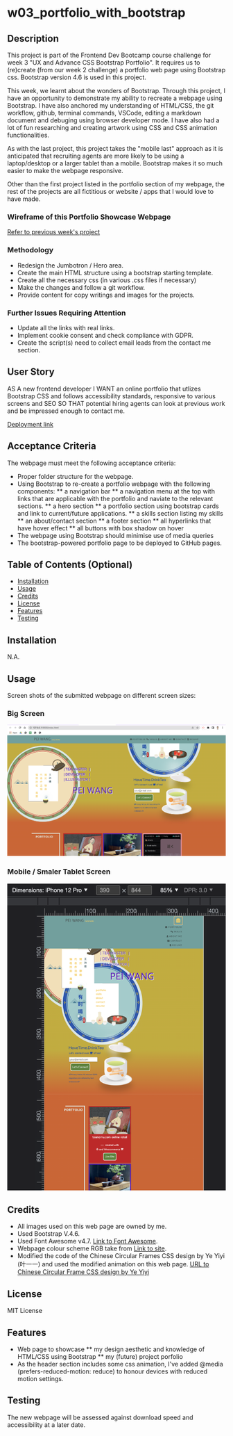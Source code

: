 # w03_portfolio_with_bootstrap


## Description

This project is part of the Frontend Dev Bootcamp course challenge for week 3 "UX and Advance CSS Bootstrap Portfolio". It requires us to (re)create (from our week 2 challenge) a portfolio web page using Bootstrap css. Bootstrap version 4.6 is used in this project.

This week, we learnt about the wonders of Bootstrap. Through this project, I have an opportunity to demonstrate my ability to recreate a webpage using Bootstrap. I have also anchored my understanding of HTML/CSS, the git workflow, github, terminal commands, VSCode, editing a markdown document and debuging using browser developer mode. I have also had a lot of fun researching and creating artwork using CSS and CSS animation functionalities. 

As with the last project, this project takes the "mobile last" approach as it is anticipated that recruiting agents are more likely to be using a laptop/desktop or a larger tablet than a mobile. Bootstrap makes it so much easier to make the webpage responsive.

Other than the first project listed in the portfolio section of my webpage, the rest of the projects are all fictitious or website / apps that I would love to have made. 


### Wireframe of this Portfolio Showcase Webpage

[Refer to previous week's project](https://github.com/HaveTimeDrinkTea/w02_challenge_portfolio_showcase)



### Methodology

* Redesign the Jumbotron / Hero area.
* Create the main HTML structure using a bootstrap starting template.
* Create all the necessary css (in various .css files if necessary)
* Make the changes and follow a git workflow.
* Provide content for copy writings and images for the projects.



### Further Issues Requiring Attention

* Update all the links with real links.
* Implement cookie consent and check compliance with GDPR.
* Create the script(s) need to collect email leads from the contact me section.



## User Story

AS A new frontend developer
I WANT an online portfolio that utlizes Bootstrap CSS and follows accessibility standards, responsive to various screens and SEO
SO THAT potential hiring agents can look at previous work and be impressed enough to contact me.

[Deployment link](https://havetimedrinktea.github.io/w03_portfolio_with_bootstrap/)


## Acceptance Criteria

The webpage must meet the following acceptance criteria:

* Proper folder structure for the webpage.
* Using Bootstrap to re-create a portfolio webpage with the following components:
  ** a navigation bar
  ** a navigation menu at the top with links that are applicable with the portfolio and naviate to the relevant sections.
  ** a hero section
  ** a portfolio section using bootstrap cards and link to current/future applications.
  ** a skills section listing my skills
  ** an about/contact section
  ** a footer section
  ** all hyperlinks that have hover effect 
  ** all buttons with box shadow on hover
* The webpage using Bootstrap should minimise use of media queries
* The bootstrap-powered portfolio page to be deployed to GitHub pages.



## Table of Contents (Optional)

* [Installation](#installation)
* [Usage](#usage)
* [Credits](#credits)
* [License](#license)
* [Features](#features)
* [Testing](#testing)


## Installation

N.A.


## Usage 

Screen shots of the submitted webpage on different screen sizes:

### Big Screen

![Deployed Webpage screen dump for big screen top](images/webdeveloper_peiwang_screendump_big.png)



### Mobile / Smaler Tablet Screen

![Deployed Webpage screen dump for tablet screen top](images/webdeveloper_peiwang_screendump_small.png)



## Credits

* All images used on this web page are owned by me.
* Used Bootstrap V.4.6.
* Used Font Awesome v4.7. [Link to Font Awesome](https://fontawesome.com).
* Webpage colour scheme RGB take from [Link to site](http://khroma.co/generator/).
* Modified the code of the Chinese Circular Frames CSS design by Ye Yiyi (叶一一) and used the modified animation on this web page. [URL to Chinese Circular Frame CSS design by Ye Yiyi](https://juejin.cn/post/7143499534025359374)



## License

MIT License



## Features

* Web page to showcase 
  ** my design aesthetic and knowledge of HTML/CSS using Bootstrap
  ** my (future) project porfolio 
* As the header section includes some css animation, I've added @media (prefers-reduced-motion: reduce) to honour devices with reduced motion settings.


	
	
## Testing

The new webpage will be assessed against download speed and accessibility at a later date. 


